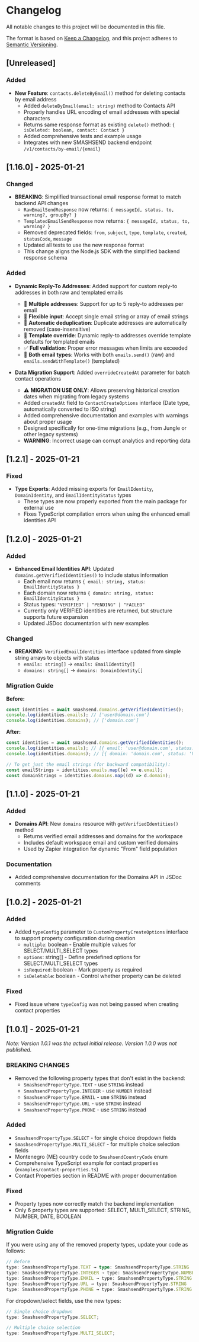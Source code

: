 # Changelog

All notable changes to this project will be documented in this file.

The format is based on [Keep a Changelog](https://keepachangelog.com/en/1.0.0/),
and this project adheres to [Semantic Versioning](https://semver.org/spec/v2.0.0.html).

## [Unreleased]

### Added

- **New Feature**: `contacts.deleteByEmail()` method for deleting contacts by email address
  - Added `deleteByEmail(email: string)` method to Contacts API
  - Properly handles URL encoding of email addresses with special characters
  - Returns same response format as existing `delete()` method: `{ isDeleted: boolean, contact: Contact }`
  - Added comprehensive tests and example usage
  - Integrates with new SMASHSEND backend endpoint `/v1/contacts/by-email/{email}`

## [1.16.0] - 2025-01-21

### Changed

- **BREAKING**: Simplified transactional email response format to match backend API changes
  - `RawEmailSendResponse` now returns: `{ messageId, status, to, warning?, groupBy? }`
  - `TemplatedEmailSendResponse` now returns: `{ messageId, status, to, warning? }`
  - Removed deprecated fields: `from`, `subject`, `type`, `template`, `created`, `statusCode`, `message`
  - Updated all tests to use the new response format
  - This change aligns the Node.js SDK with the simplified backend response schema

### Added

- **Dynamic Reply-To Addresses**: Added support for custom reply-to addresses in both raw and templated emails
  - 📧 **Multiple addresses**: Support for up to 5 reply-to addresses per email
  - 🔄 **Flexible input**: Accept single email string or array of email strings
  - 🧹 **Automatic deduplication**: Duplicate addresses are automatically removed (case-insensitive)
  - 📝 **Template override**: Dynamic reply-to addresses override template defaults for templated emails
  - ✅ **Full validation**: Proper error messages when limits are exceeded
  - 🎯 **Both email types**: Works with both `emails.send()` (raw) and `emails.sendWithTemplate()` (templated)

- **Data Migration Support**: Added `overrideCreatedAt` parameter for batch contact operations
  - ⚠️ **MIGRATION USE ONLY**: Allows preserving historical creation dates when migrating from legacy systems
  - Added `createdAt` field to `ContactCreateOptions` interface (Date type, automatically converted to ISO string)
  - Added comprehensive documentation and examples with warnings about proper usage
  - Designed specifically for one-time migrations (e.g., from Jungle or other legacy systems)
  - **WARNING**: Incorrect usage can corrupt analytics and reporting data

## [1.2.1] - 2025-01-21

### Fixed

- **Type Exports**: Added missing exports for `EmailIdentity`, `DomainIdentity`, and `EmailIdentityStatus` types
  - These types are now properly exported from the main package for external use
  - Fixes TypeScript compilation errors when using the enhanced email identities API

## [1.2.0] - 2025-01-21

### Added

- **Enhanced Email Identities API**: Updated `domains.getVerifiedIdentities()` to include status information
  - Each email now returns `{ email: string, status: EmailIdentityStatus }`
  - Each domain now returns `{ domain: string, status: EmailIdentityStatus }`
  - Status types: `"VERIFIED" | "PENDING" | "FAILED"`
  - Currently only VERIFIED identities are returned, but structure supports future expansion
  - Updated JSDoc documentation with new examples

### Changed

- **BREAKING**: `VerifiedEmailIdentities` interface updated from simple string arrays to objects with status
  - `emails: string[]` → `emails: EmailIdentity[]`
  - `domains: string[]` → `domains: DomainIdentity[]`

### Migration Guide

**Before:**

```typescript
const identities = await smashsend.domains.getVerifiedIdentities();
console.log(identities.emails); // ['user@domain.com']
console.log(identities.domains); // ['domain.com']
```

**After:**

```typescript
const identities = await smashsend.domains.getVerifiedIdentities();
console.log(identities.emails); // [{ email: 'user@domain.com', status: 'VERIFIED' }]
console.log(identities.domains); // [{ domain: 'domain.com', status: 'VERIFIED' }]

// To get just the email strings (for backward compatibility):
const emailStrings = identities.emails.map((e) => e.email);
const domainStrings = identities.domains.map((d) => d.domain);
```

## [1.1.0] - 2025-01-21

### Added

- **Domains API**: New `domains` resource with `getVerifiedIdentities()` method
  - Returns verified email addresses and domains for the workspace
  - Includes default workspace email and custom verified domains
  - Used by Zapier integration for dynamic "From" field population

### Documentation

- Added comprehensive documentation for the Domains API in JSDoc comments

## [1.0.2] - 2025-01-21

### Added

- Added `typeConfig` parameter to `CustomPropertyCreateOptions` interface to support property configuration during creation
  - `multiple`: boolean - Enable multiple values for SELECT/MULTI_SELECT types
  - `options`: string[] - Define predefined options for SELECT/MULTI_SELECT types
  - `isRequired`: boolean - Mark property as required
  - `isDeletable`: boolean - Control whether property can be deleted

### Fixed

- Fixed issue where `typeConfig` was not being passed when creating contact properties

## [1.0.1] - 2025-01-21

_Note: Version 1.0.1 was the actual initial release. Version 1.0.0 was not published._

### BREAKING CHANGES

- Removed the following property types that don't exist in the backend:
  - `SmashsendPropertyType.TEXT` - use `STRING` instead
  - `SmashsendPropertyType.INTEGER` - use `NUMBER` instead
  - `SmashsendPropertyType.EMAIL` - use `STRING` instead
  - `SmashsendPropertyType.URL` - use `STRING` instead
  - `SmashsendPropertyType.PHONE` - use `STRING` instead

### Added

- `SmashsendPropertyType.SELECT` - for single choice dropdown fields
- `SmashsendPropertyType.MULTI_SELECT` - for multiple choice selection fields
- Montenegro (ME) country code to `SmashsendCountryCode` enum
- Comprehensive TypeScript example for contact properties (`examples/contact-properties.ts`)
- Contact Properties section in README with proper documentation

### Fixed

- Property types now correctly match the backend implementation
- Only 6 property types are supported: SELECT, MULTI_SELECT, STRING, NUMBER, DATE, BOOLEAN

### Migration Guide

If you were using any of the removed property types, update your code as follows:

```typescript
// Before
type: SmashsendPropertyType.TEXT → type: SmashsendPropertyType.STRING
type: SmashsendPropertyType.INTEGER → type: SmashsendPropertyType.NUMBER
type: SmashsendPropertyType.EMAIL → type: SmashsendPropertyType.STRING
type: SmashsendPropertyType.URL → type: SmashsendPropertyType.STRING
type: SmashsendPropertyType.PHONE → type: SmashsendPropertyType.STRING
```

For dropdown/select fields, use the new types:

```typescript
// Single choice dropdown
type: SmashsendPropertyType.SELECT;

// Multiple choice selection
type: SmashsendPropertyType.MULTI_SELECT;
```
